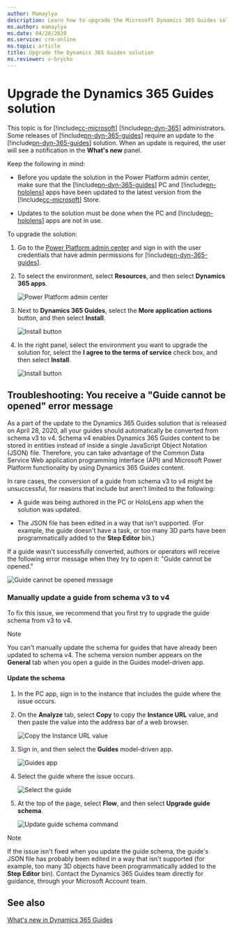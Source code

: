 ```yaml
---
author: Mamaylya
description: Learn how to upgrade the Microsoft Dynamics 365 Guides solution when a new release requires an update.
ms.author: mamaylya
ms.date: 04/28/2020
ms.service: crm-online
ms.topic: article
title: Upgrade the Dynamics 365 Guides solution
ms.reviewer: v-brycho
---
```


# Upgrade the Dynamics 365 Guides solution

This topic is for [!include[cc-microsoft](../includes/cc-microsoft.md)] [!include[pn-dyn-365](../includes/pn-dyn-365.md)] administrators. Some releases of [!include[pn-dyn-365-guides](../includes/pn-dyn-365-guides.md)] require an update to the [!include[pn-dyn-365-guides](../includes/pn-dyn-365-guides.md)] solution. When an update is required, the user will see a notification in the **What's new** panel. 

Keep the following in mind:

- Before you update the solution in the Power Platform admin center, make sure that the [!include[pn-dyn-365-guides](../includes/pn-dyn-365-guides.md)] PC and [!include[pn-hololens](../includes/pn-hololens.md)] apps have been updated to the latest version from the [!include[cc-microsoft](../includes/cc-microsoft.md)] Store.

- Updates to the solution must be done when the PC and [!include[pn-hololens](../includes/pn-hololens.md)] apps are not in use.  

To upgrade the solution:

1. Go to the [Power Platform admin center](https://admin.powerplatform.microsoft.com/environments) and sign in with the user credentials that have admin permissions for [!include[pn-dyn-365-guides](../includes/pn-dyn-365-guides.md)]. 

2. To select the environment, select **Resources**, and then select **Dynamics 365 apps**. 

   ![Power Platform admin center](media/power-platform-admin-center-2.PNG "Power Platform admin center")

3. Next to **Dynamics 365 Guides**, select the **More application actions** button, and then select **Install**.
 
   ![Install button](media/more-application-actions-install.PNG "Install button")  
  
4. In the right panel, select the environment you want to upgrade the solution for, select the **I agree to the terms of service** check box, and then select **Install**.  
    
   ![Install button](media/solution-install-button.PNG "Install button")  

## Troubleshooting: You receive a "Guide cannot be opened" error message

As a part of the update to the Dynamics 365 Guides solution that is released on April 28, 2020, all your guides should automatically be converted from schema v3 to v4. Schema v4 enables Dynamics 365 Guides content to be stored in entities instead of inside a single JavaScript Object Notation (JSON) file. Therefore, you can take advantage of the Common Data Service Web application programming interface (API) and Microsoft Power Platform functionality by using Dynamics 365 Guides content.

In rare cases, the conversion of a guide from schema v3 to v4 might be unsuccessful, for reasons that include but aren't limited to the following:

- A guide was being authored in the PC or HoloLens app when the solution was updated.

- The JSON file has been edited in a way that isn't supported. (For example, the guide doesn't have a task, or too many 3D parts have been programmatically added to the **Step Editor** bin.)

If a guide wasn't successfully converted, authors or operators will receive the following error message when they try to open it: "Guide cannot be opened."

![Guide cannot be opened message](media/guide-not-opened.JPG "Guide cannot be opened message")

### Manually update a guide from schema v3 to v4

To fix this issue, we recommend that you first try to upgrade the guide schema from v3 to v4.  

> [!NOTE]
> You can't manually update the schema for guides that have already been updated to schema v4. The schema version number appears on the **General** tab when you open a guide in the Guides model-driven app. 

#### Update the schema

1. In the PC app, sign in to the instance that includes the guide where the issue occurs.

2. On the **Analyze** tab, select **Copy** to copy the **Instance URL** value, and then paste the value into the address bar of a web browser.

    ![Copy the Instance URL value](media/copy-instance-url.jpg "Copy the Instance URL value")

3. Sign in, and then select the **Guides** model-driven app.

    ![Guides app](media/guides-model-driven-app.jpg "Guides app")

4. Select the guide where the issue occurs.

    ![Select the guide](media/select-problem-guide.jpg "Select the guide")

5. At the top of the page, select **Flow**, and then select **Upgrade guide schema**.

    ![Update guide schema command](media/upgrade-guide-schema.jpg "Update guide schema command")
    
>[!NOTE]
>If the issue isn't fixed when you update the guide schema, the guide's JSON file has probably been edited in a way that isn't supported (for example, too many 3D objects have been programmatically added to the **Step Editor** bin). Contact the Dynamics 365 Guides team directly for guidance, through your Microsoft Account team.

## See also

[What's new in Dynamics 365 Guides](new.md)


